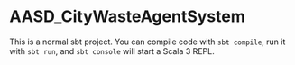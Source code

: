 # AASD_CityWasteAgentSystem

This is a normal sbt project. You can compile code with `sbt compile`, run it with `sbt run`, and `sbt console` will start a Scala 3 REPL.